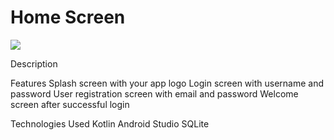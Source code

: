 <h1> Home Screen </h1>
<p>
<img src="http://img.shields.io/static/v1?label=STATUS&message=EM%20DESENVOLVIMENTO&color=GREEN&style=for-the-badge"/>
</p>

Description


Features
Splash screen with your app logo
Login screen with username and password
User registration screen with email and password
Welcome screen after successful login

Technologies Used
Kotlin
Android Studio
SQLite
